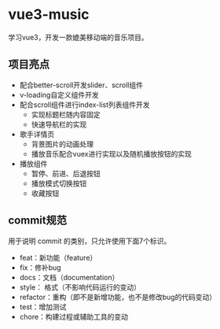 # vue3-music

学习vue3，开发一款媲美移动端的音乐项目。

## 项目亮点

- 配合better-scroll开发slider、scroll组件
- v-loading自定义组件开发
- 配合scroll组件进行index-list列表组件开发
  - 实现标题栏随内容固定
  - 快速导航栏的实现
- 歌手详情页
  - 背景图片的动画处理
  - 播放音乐配合vuex进行实现以及随机播放按钮的实现
- 播放组件
  - 暂停、前进、后退按钮
  - 播放模式切换按钮
  - 收藏按钮

## commit规范

用于说明 commit 的类别，只允许使用下面7个标识。

- feat：新功能（feature）
- fix：修补bug
- docs：文档（documentation）
- style： 格式（不影响代码运行的变动）
- refactor：重构（即不是新增功能，也不是修改bug的代码变动）
- test：增加测试
- chore：构建过程或辅助工具的变动

